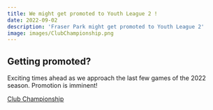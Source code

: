 ```yaml
---
title: We might get promoted to Youth League 2 !
date: 2022-09-02
description: 'Fraser Park might get promoted to Youth League 2'
image: images/ClubChampionship.png
---
```


## Getting promoted?


Exciting times ahead as we approach the last few games of the 2022 season. Promotion is imminent!

[Club Championship](https://competitions.footballnsw.com.au/championship/)
